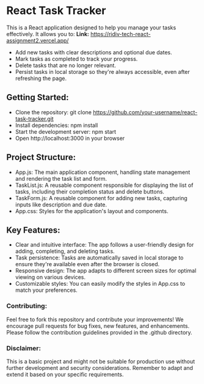 # React Task Tracker

This is a React application designed to help you manage your tasks effectively. It allows you to:
**Link:** https://ridiv-tech-react-assignment2.vercel.app/

* Add new tasks with clear descriptions and optional due dates.
* Mark tasks as completed to track your progress.
* Delete tasks that are no longer relevant.
* Persist tasks in local storage so they're always accessible, even after refreshing the page.

## Getting Started:

* Clone the repository: git clone https://github.com/your-username/react-task-tracker.git
* Install dependencies: npm install
* Start the development server: npm start
* Open http://localhost:3000 in your browser

## Project Structure:

* App.js: The main application component, handling state management and rendering the task list and form.
* TaskList.js: A reusable component responsible for displaying the list of tasks, including their completion status and delete buttons.
* TaskForm.js: A reusable component for adding new tasks, capturing inputs like description and due date.
* App.css: Styles for the application's layout and components.

## Key Features:

* Clear and intuitive interface: The app follows a user-friendly design for adding, completing, and deleting tasks.
* Task persistence: Tasks are automatically saved in local storage to ensure they're available even after the browser is closed.
* Responsive design: The app adapts to different screen sizes for optimal viewing on various devices.
* Customizable styles: You can easily modify the styles in App.css to match your preferences.

### Contributing:

Feel free to fork this repository and contribute your improvements! We encourage pull requests for bug fixes, new features, and enhancements. Please follow the contribution guidelines provided in the .github directory.

### Disclaimer:

This is a basic project and might not be suitable for production use without further development and security considerations. Remember to adapt and extend it based on your specific requirements.